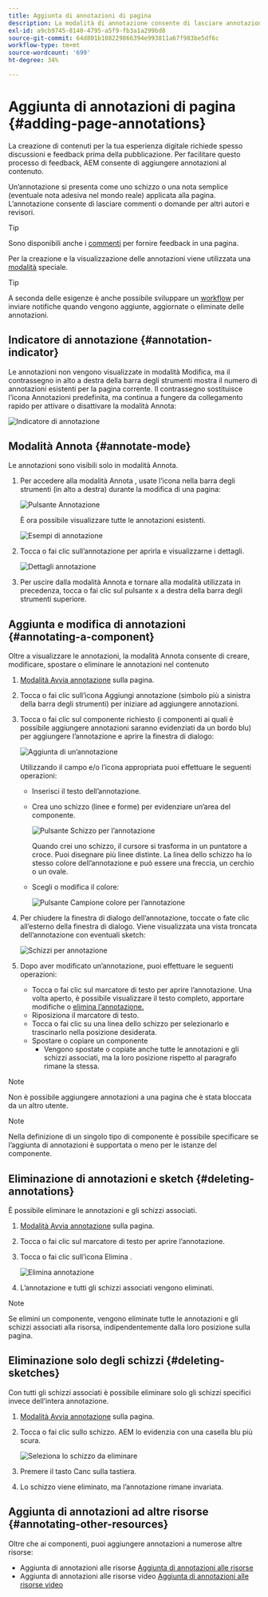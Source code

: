 ```yaml
---
title: Aggiunta di annotazioni di pagina
description: La modalità di annotazione consente di lasciare annotazioni e sketch sulle pagine, in modo da facilitare il processo di revisione dei contenuti
exl-id: a9cb9745-8140-4795-a5f9-fb3a1a299bd8
source-git-commit: 64d801b108229866394e993811a67f983be5df6c
workflow-type: tm+mt
source-wordcount: '699'
ht-degree: 34%

---
```


# Aggiunta di annotazioni di pagina {#adding-page-annotations}

La creazione di contenuti per la tua esperienza digitale richiede spesso discussioni e feedback prima della pubblicazione. Per facilitare questo processo di feedback, AEM consente di aggiungere annotazioni al contenuto.

Un’annotazione si presenta come uno schizzo o una nota semplice (eventuale nota adesiva nel mondo reale) applicata alla pagina. L’annotazione consente di lasciare commenti o domande per altri autori e revisori.

>[!TIP]
>
>Sono disponibili anche i [commenti](/help/sites-cloud/authoring/getting-started/basic-handling.md#timeline) per fornire feedback in una pagina.

Per la creazione e la visualizzazione delle annotazioni viene utilizzata una [modalità](/help/sites-cloud/authoring/fundamentals/environment-tools.md#page-modes) speciale.

>[!TIP]
>
>A seconda delle esigenze è anche possibile sviluppare un [workflow](/help/sites-cloud/authoring/workflows/overview.md) per inviare notifiche quando vengono aggiunte, aggiornate o eliminate delle annotazioni.

## Indicatore di annotazione {#annotation-indicator}

Le annotazioni non vengono visualizzate in modalità Modifica, ma il contrassegno in alto a destra della barra degli strumenti mostra il numero di annotazioni esistenti per la pagina corrente. Il contrassegno sostituisce l’icona Annotazioni predefinita, ma continua a fungere da collegamento rapido per attivare o disattivare la modalità Annota:

![Indicatore di annotazione](/help/sites-cloud/authoring/assets/annotation-indicator.png)

## Modalità Annota {#annotate-mode}

Le annotazioni sono visibili solo in modalità Annota.

1. Per accedere alla modalità Annota , usate l’icona nella barra degli strumenti (in alto a destra) durante la modifica di una pagina:

   ![Pulsante Annotazione](/help/sites-cloud/authoring/assets/annotations.png)

   È ora possibile visualizzare tutte le annotazioni esistenti.

   ![Esempi di annotazione](/help/sites-cloud/authoring/assets/annotation-sketches.png)

1. Tocca o fai clic sull’annotazione per aprirla e visualizzarne i dettagli.

   ![Dettagli annotazione](/help/sites-cloud/authoring/assets/annotation-adding.png)

1. Per uscire dalla modalità Annota e tornare alla modalità utilizzata in precedenza, tocca o fai clic sul pulsante x a destra della barra degli strumenti superiore.

## Aggiunta e modifica di annotazioni {#annotating-a-component}

Oltre a visualizzare le annotazioni, la modalità Annota consente di creare, modificare, spostare o eliminare le annotazioni nel contenuto

1. [Modalità Avvia annotazione](#annotate-mode) sulla pagina.

1. Tocca o fai clic sull’icona Aggiungi annotazione (simbolo più a sinistra della barra degli strumenti) per iniziare ad aggiungere annotazioni.

1. Tocca o fai clic sul componente richiesto (i componenti ai quali è possibile aggiungere annotazioni saranno evidenziati da un bordo blu) per aggiungere l’annotazione e aprire la finestra di dialogo:

   ![Aggiunta di un’annotazione](/help/sites-cloud/authoring/assets/annotation-adding.png)

   Utilizzando il campo e/o l’icona appropriata puoi effettuare le seguenti operazioni:

   * Inserisci il testo dell’annotazione.
   * Crea uno schizzo (linee e forme) per evidenziare un’area del componente.

      ![Pulsante Schizzo per l’annotazione](/help/sites-cloud/authoring/assets/annotation-sketch.png)

      Quando crei uno schizzo, il cursore si trasforma in un puntatore a croce. Puoi disegnare più linee distinte. La linea dello schizzo ha lo stesso colore dell’annotazione e può essere una freccia, un cerchio o un ovale.

   * Scegli o modifica il colore:

      ![Pulsante Campione colore per l’annotazione](/help/sites-cloud/authoring/assets/annotation-color-swatch.png)

1. Per chiudere la finestra di dialogo dell’annotazione, toccate o fate clic all’esterno della finestra di dialogo. Viene visualizzata una vista troncata dell’annotazione con eventuali sketch:

   ![Schizzi per annotazione](/help/sites-cloud/authoring/assets/annotation-sketches.png)

1. Dopo aver modificato un’annotazione, puoi effettuare le seguenti operazioni:

   * Tocca o fai clic sul marcatore di testo per aprire l’annotazione. Una volta aperto, è possibile visualizzare il testo completo, apportare modifiche o [elimina l’annotazione.](#deleting-annotations)
   * Riposiziona il marcatore di testo.
   * Tocca o fai clic su una linea dello schizzo per selezionarlo e trascinarlo nella posizione desiderata.
   * Spostare o copiare un componente
      * Vengono spostate o copiate anche tutte le annotazioni e gli schizzi associati, ma la loro posizione rispetto al paragrafo rimane la stessa.


>[!NOTE]
>
>Non è possibile aggiungere annotazioni a una pagina che è stata bloccata da un altro utente.

>[!NOTE]
>
>Nella definizione di un singolo tipo di componente è possibile specificare se l’aggiunta di annotazioni è supportata o meno per le istanze del componente.

## Eliminazione di annotazioni e sketch {#deleting-annotations}

È possibile eliminare le annotazioni e gli schizzi associati.

1. [Modalità Avvia annotazione](#annotate-mode) sulla pagina.

1. Tocca o fai clic sul marcatore di testo per aprire l’annotazione.

1. Tocca o fai clic sull’icona Elimina .

   ![Elimina annotazione](/help/sites-cloud/authoring/assets/annotation-delete.png)

1. L’annotazione e tutti gli schizzi associati vengono eliminati.

>[!NOTE]
>
>Se elimini un componente, vengono eliminate tutte le annotazioni e gli schizzi associati alla risorsa, indipendentemente dalla loro posizione sulla pagina.

## Eliminazione solo degli schizzi {#deleting-sketches}

Con tutti gli schizzi associati è possibile eliminare solo gli schizzi specifici invece dell’intera annotazione.

1. [Modalità Avvia annotazione](#annotate-mode) sulla pagina.

1. Tocca o fai clic sullo schizzo. AEM lo evidenzia con una casella blu più scura.

   ![Seleziona lo schizzo da eliminare](/help/sites-cloud/authoring/assets/annotation-sketch-delete.png)

1. Premere il tasto Canc sulla tastiera.

1. Lo schizzo viene eliminato, ma l’annotazione rimane invariata.

## Aggiunta di annotazioni ad altre risorse {#annotating-other-resources}

Oltre che ai componenti, puoi aggiungere annotazioni a numerose altre risorse:

* Aggiunta di annotazioni alle risorse [Aggiunta di annotazioni alle risorse](/help/assets/manage-digital-assets.md#annotating)
* Aggiunta di annotazioni alle risorse video [Aggiunta di annotazioni alle risorse video](/help/assets/manage-video-assets.md#annotate-video-assets)
